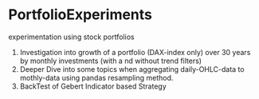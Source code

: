 # PortfolioExperiments
experimentation using stock portfolios

1. Investigation into growth of a portfolio (DAX-index only) over 30 years by monthly investments (with a nd without trend filters)
2. Deeper Dive into some topics when aggregating daily-OHLC-data to mothly-data using pandas resampling method.
3. BackTest of Gebert Indicator based Strategy
   
